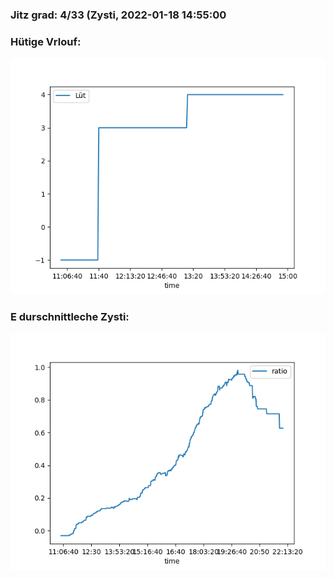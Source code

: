 ### Jitz grad: 4/33 (Zysti, 2022-01-18 14:55:00

### Hütige Vrlouf:
![Graph](Today.png)

### E durschnittleche Zysti:
![Graph](Zysti.png)